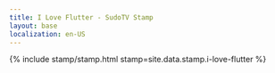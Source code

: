 ```yaml
---
title: I Love Flutter - SudoTV Stamp
layout: base
localization: en-US
---
```


{% include stamp/stamp.html
    stamp=site.data.stamp.i-love-flutter
%}